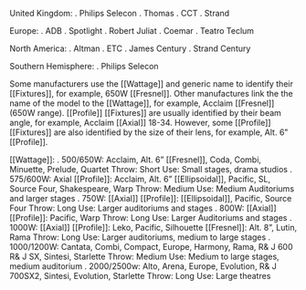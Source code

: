 United Kingdom:
 . Philips Selecon 
 . Thomas
 . CCT
 . Strand 

Europe:
 . ADB
 . Spotlight
 . Robert Juliat
 . Coemar
 . Teatro Teclum 

North America:
. Altman
. ETC
. James Century
. Strand Century

Southern Hemisphere:
 . Philips Selecon

Some manufacturers use the [[Wattage]] and generic name to identify their [[Fixtures]], for example, 650W [[Fresnel]]. Other manufactures link the the name of the model to the [[Wattage]], for example, Acclaim [[Fresnel]] (650W range).
[[Profile]] [[Fixtures]] are usually identified by their beam angle, for example, Acclaim [[Axial]] 18-34. However, some [[Profile]] [[Fixtures]] are also identified by the size of their lens, for example, Alt. 6" [[Profile]]. 

[[Wattage]]:
 . 500/650W: Acclaim, Alt. 6” [[Fresnel]], Coda, Combi, Minuette, Prelude, Quartet
	Throw: Short
		Use: Small stages, drama studios
. 575/600W: Axial [[Profile]]: Acclaim, Alt. 6” [[Ellipsoidal]], Pacific, SL, Source Four, Shakespeare, Warp
	Throw: Medium
		Use: Medium Auditoriums and larger stages
. 750W: [[Axial]] [[Profile]]: [[Ellipsoidal]], Pacific, Source Four
	Throw: Long
		Use: Larger auditoriums and stages
. 800W: [[Axial]] [[Profile]]: Pacific, Warp
	Throw: Long
		Use: Larger Auditoriums and stages
. 1000W: [[Axial]] [[Profile]]: Leko, Pacific, Silhouette [[Fresnel]]: Alt. 8”, Lutin, Rama
	Throw: Long
		Use: Larger auditoriums, medium to large stages
. 1000/1200W: Cantata, Combi, Compact, Europe, Harmony, Rama, R& J 600 R& J SX, Sintesi, Starlette
	Throw: Medium
		Use: Medium to large stages, medium auditorium 
. 2000/2500w: Alto, Arena, Europe, Evolution, R& J 700SX2, Sintesi, Evolution, Starlette
	Throw: Long
		Use: Large theatres